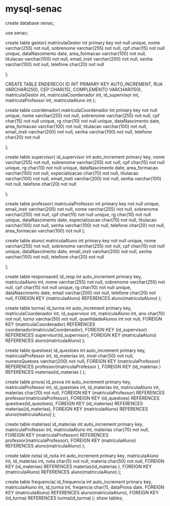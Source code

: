 # mysql-senac
create database senac;

use senac;

create table gestor(
matriculaGestor int primary key not null unique,
nome varchar(255) not null,
sobrenome varchar(255) not null,
cpf char(15) not null unique,
dataNascimento date,
area_formacao varchar(100) not null,
titulacao varchar(100) not null,
email_insti varchar(200) not null,
senha varchar(100) not null,
telefone char(20) not null

);

CREATE TABLE ENDERECO(
ID INT PRIMARY KEY AUTO_INCREMENT,
RUA VARCHAR(250),
CEP CHAR(15),
COMPLEMENTO VARCHAR(150),
matriculaGestor int, 
matriculaCoordenador int, 
id_supervisor int,
matriculaProfessor int, 
matriculaAluno int
);

create table coordenador(
matriculaCoordenador int primary key not null unique,
nome varchar(255) not null,
sobrenome varchar(255) not null,
cpf char(15) not null unique,
rg char(10) not null unique,
dataNascimento date,
area_formacao varchar(100) not null,
titulacao varchar(100) not null,
email_insti varchar(200) not null,
senha varchar(100) not null,
telefone char(20) not null

);


create table supervisor(
id_supervisor int auto_increment primary key,
nome varchar(255) not null,
sobrenome varchar(255) not null,
cpf char(15) not null unique,
rg char(10) not null unique,
dataNascimento date,
area_formacao varchar(100) not null,
especializacao char(70) not null, 
titulacao varchar(100) not null,
email_insti varchar(200) not null,
senha varchar(100) not null,
telefone char(20) not null

);


create table professor(
matriculaProfessor int primary key not null unique,
email_insti varchar(200) not null,
nome varchar(255) not null,
sobrenome varchar(255) not null,
cpf char(15) not null unique,
rg char(10) not null unique,
dataNascimento date,
especializacao char(70) not null, 
titulacao varchar(100) not null,
senha varchar(100) not null,
telefone char(20) not null,
area_formacao varchar(100) not null
);


create table aluno(
matriculaAluno int primary key not null unique,
nome varchar(255) not null,
sobrenome varchar(255) not null,
cpf char(15) not null unique,
dataNascimento date,
email_insti varchar(200) not null,
senha varchar(100) not null,
telefone char(20) not null

);


create table responsavel(
id_resp int auto_increment primary key,
matriculaAluno int,
nome varchar(255) not null,
sobrenome varchar(255) not null,
cpf char(15) not null unique,
rg char(10) not null unique,
dataNascimento date,
email varchar(200) not null,
telefone char(20) not null,
FOREIGN KEY (matriculaAluno) REFERENCES aluno(matriculaAluno)
);

create table turma(
id_turma int auto_increment primary key,
matriculaCoordenador int,
id_supervisor int,
matriculaAluno int,
ano char(10) not null,
turno varchar(50) not null,
quantidadeAlunos int not null,
FOREIGN KEY (matriculaCoordenador) REFERENCES coordenador(matriculaCoordenador),
FOREIGN KEY (id_supervisor) REFERENCES supervisor(id_supervisor),
FOREIGN KEY (matriculaAluno) REFERENCES aluno(matriculaAluno)
);

create table questoes(
id_questoes int auto_increment primary key,
matriculaProfessor int,
id_materias int,
nivel char(50) not null,
numeroQuetoes varchar(200) not null,
FOREIGN KEY (matriculaProfessor) REFERENCES professor(matriculaProfessor ),
FOREIGN KEY (id_materias ) REFERENCES materias(id_materias )
);

create table prova(
id_prova int auto_increment primary key,
matriculaProfessor int,
id_questoes int,
id_materias int,
matriculaAluno int,
materias char(70) not null,
FOREIGN KEY (matriculaProfessor) REFERENCES professor(matriculaProfessor),
FOREIGN KEY (id_questoes) REFERENCES questoes(id_questoes),
FOREIGN KEY (id_materias) REFERENCES materias(id_materias),
FOREIGN KEY (matriculaAluno) REFERENCES aluno(matriculaAluno)
); 



create table materias(
id_materias int auto_increment primary key,
matriculaProfessor int,
matriculaAluno int,
materias char(70) not null,
FOREIGN KEY (matriculaProfessor) REFERENCES professor(matriculaProfessor),
FOREIGN KEY (matriculaAluno) REFERENCES aluno(matriculaAluno)
); 

create table nota(
id_nota int auto_increment primary key,
matriculaAluno int,
id_materias int,
nota char(5) not null,
materia char(50)  not null,
FOREIGN KEY (id_materias) REFERENCES materias(id_materias ),
FOREIGN KEY (matriculaAluno) REFERENCES aluno(matriculaAluno)
);

create table frequencia(
id_frequencia int auto_increment primary key,
matriculaAluno int,
id_turma int,
freqencia char(1),
dataProva date,
FOREIGN KEY (matriculaAluno) REFERENCES aluno(matriculaAluno),
FOREIGN KEY (id_turma) REFERENCES turma(id_turma)
);
show tables;

